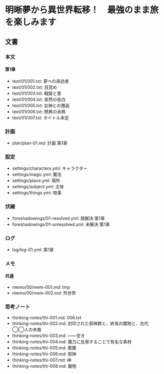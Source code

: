# 明晰夢から異世界転移！　最強のまま旅を楽しみます
## 文書
### 本文
#### 第1章
- text/01/001.txt: 夢への来訪者
- text/01/002.txt: 目覚め
- text/01/003.txt: 戦姫と里
- text/01/004.txt: 突然の告白
- text/01/005.txt: 女神との邂逅
- text/01/006.txt: 祭典の余興
- text/01/007.txt: タイトル未定

### 計画
- plan/plan-01.md: 計画 第1章

### 設定
- settings/characters.yml: キャラクター
- settings/magic.yml:      魔法
- settings/place.yml:      場所
- settings/subject.yml:    主体
- settings/things.yml:     物事

### 伏線
- foreshadowings/01-resolved.yml:   既解決 第1章
- foreshadowings/01-unresolved.yml: 未解決 第1章

### ログ
- log/log-01.yml: 第1章

### メモ
#### 共通
- memo/00/mem-001.md: tmp
- memo/00/mem-002.md: 外世界

### 思考ノート
- thinking-notes/thi-001.md: 006.txt
- thinking-notes/thi-002.md: 封印された邪神群と、終焉の魔物と、古代◯◯人の末裔
- thinking-notes/thi-003.md: ――空き
- thinking-notes/thi-004.md: 魔力に反発することで有名な素材
- thinking-notes/thi-005.md: 悪魔
- thinking-notes/thi-006.md: 邪神
- thinking-notes/thi-007.md: 神
- thinking-notes/thi-008.md: 魔物
